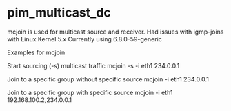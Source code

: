 # pim_multicast_dc

mcjoin is used for multicast source and receiver.
Had issues with igmp-joins with Linux Kernel 5.x
Currently using 6.8.0-59-generic


Examples for mcjoin

Start sourcing (-s) multicast traffic
mcjoin -s -i eth1 234.0.0.1

Join to a specific group without specific source
mcjoin -i eth1 234.0.0.1

Join to a specific group with specific source
mcjoin -i eth1 192.168.100.2,234.0.0.1